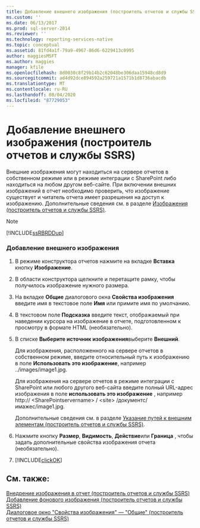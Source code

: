 ```yaml
---
title: Добавление внешнего изображения (построитель отчетов и службы SSRS) | Документы Майкрософт
ms.custom: ''
ms.date: 06/13/2017
ms.prod: sql-server-2014
ms.reviewer: ''
ms.technology: reporting-services-native
ms.topic: conceptual
ms.assetid: 81fd4a1f-79a9-4967-86d6-6229413c0995
author: maggiesMSFT
ms.author: maggies
manager: kfile
ms.openlocfilehash: 8d0030c8f29b14b2c62048be306daa15948cd8d9
ms.sourcegitcommit: ad4d92dce894592a259721a1571b1d8736abacdb
ms.translationtype: MT
ms.contentlocale: ru-RU
ms.lasthandoff: 08/04/2020
ms.locfileid: "87729053"
---
```

# <a name="add-an-external-image-report-builder-and-ssrs"></a>Добавление внешнего изображения (построитель отчетов и службы SSRS)
  Внешние изображения могут находиться на сервере отчетов в собственном режиме или в режиме интеграции с SharePoint либо находиться на любом другом веб-сайте. При включении внешних изображений в отчет необходимо проверить, что изображение существует и читатель отчета имеет разрешения на доступ к изображению. Дополнительные сведения см. в разделе [Изображения (построитель отчетов и службы SSRS)](images-report-builder-and-ssrs.md).  
  
> [!NOTE]  
>  [!INCLUDE[ssRBRDDup](../../includes/ssrbrddup-md.md)]  
  
### <a name="to-add-an-external-image"></a>Добавление внешнего изображения  
  
1.  В режиме конструктора отчетов нажмите на вкладке **Вставка** кнопку **Изображение**.  
  
2.  В области конструктора щелкните и перетащите рамку, чтобы получилось изображение нужного размера.  
  
3.  На вкладке **Общие** диалогового окна **Свойства изображения** введите имя в текстовое поле **Имя** или примите имя по умолчанию.  
  
4.  В текстовом поле **Подсказка** введите текст, отображаемый при наведении курсора на изображение в отчете, подготовленном к просмотру в формате HTML (необязательно).  
  
5.  В списке **Выберите источник изображения**выберите **Внешний**.  
  
     Для изображения, расположенного на сервере отчетов в собственном режиме, введите относительный путь к изображению в поле **Использовать это изображение**, например ../images/image1.jpg.  
  
     Для изображения на сервере отчетов в режиме интеграции с SharePoint или любого другого веб-сайта введите полный URL-адрес изображения в поле **использовать это изображение** , например http:// \<SharePointservername> / \<site> /документс/имажес/image1.jpg.  
  
     Дополнительные сведения см. в разделе [Указание путей к внешним элементам (построитель отчетов и службы SSRS)](specifying-paths-to-external-items-report-builder-and-ssrs.md).  
  
6.  Нажмите кнопку **Размер**, **Видимость**, **Действие**или **Граница** , чтобы задать дополнительные свойства изображения отчета (необязательно).  
  
7.  [!INCLUDE[clickOK](../../includes/clickok-md.md)]  
  
## <a name="see-also"></a>См. также:  
 [Внедрение изображения в отчет (построитель отчетов и службы SSRS)](embed-an-image-in-a-report-report-builder-and-ssrs.md)   
 [Добавление фонового изображения (построитель отчетов и службы SSRS)](add-a-background-image-report-builder-and-ssrs.md)   
 [Диалоговое окно "Свойства изображения" — "Общие" (построитель отчетов и службы SSRS)](../image-properties-dialog-box-general-report-builder-and-ssrs.md)  
  
  
